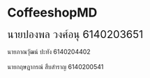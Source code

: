 # CoffeeshopMD
<font size="5">นายปองพล วงศ์อนุ 6140203651 </font> <br>
<br />นายภาณวุัฒน์ ปะทัง 6140204402<br />
<br />นายกฤษฎากรณ์ สืบสำราญ 6140200541<br />
